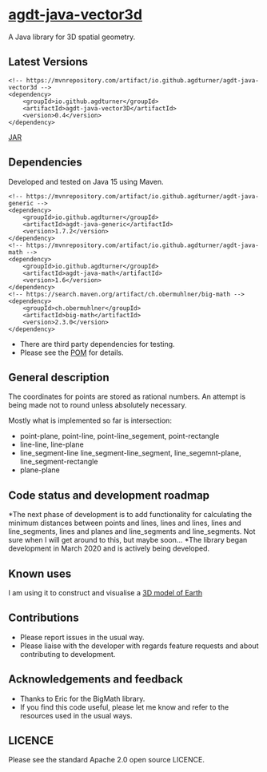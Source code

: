 # [agdt-java-vector3d](https://github.com/agdturner/agdt-java-vector3d)

A Java library for 3D spatial geometry.

## Latest Versions
```
<!-- https://mvnrepository.com/artifact/io.github.agdturner/agdt-java-vector3d -->
<dependency>
    <groupId>io.github.agdturner</groupId>
    <artifactId>agdt-java-vector3D</artifactId>
    <version>0.4</version>
</dependency>
```
[JAR](https://repo1.maven.org/maven2/io/github/agdturner/agdt-java-vector3d/0.4/agdt-java-generic-0.4.jar)

## Dependencies
Developed and tested on Java 15 using Maven.
```
<!-- https://mvnrepository.com/artifact/io.github.agdturner/agdt-java-generic -->
<dependency>
    <groupId>io.github.agdturner</groupId>
    <artifactId>agdt-java-generic</artifactId>
    <version>1.7.2</version>
</dependency>
<!-- https://mvnrepository.com/artifact/io.github.agdturner/agdt-java-math -->
<dependency>
    <groupId>io.github.agdturner</groupId>
    <artifactId>agdt-java-math</artifactId>
    <version>1.6</version>
</dependency>
<!-- https://search.maven.org/artifact/ch.obermuhlner/big-math -->
<dependency>
    <groupId>ch.obermuhlner</groupId>
    <artifactId>big-math</artifactId>
    <version>2.3.0</version>
</dependency>
```
- There are third party dependencies for testing.
- Please see the [POM](https://github.com/agdturner/agdt-java-vector3d/blob/master/pom.xml) for details.

## General description
The coordinates for points are stored as rational numbers. An attempt is being made not to round unless absolutely necessary.

Mostly what is implemented so far is intersection:
* point-plane, point-line, point-line_segement, point-rectangle
* line-line, line-plane
* line_segment-line line_segment-line_segment, line_segemnt-plane, line_segment-rectangle
* plane-plane

## Code status and development roadmap
*The next phase of development is to add functionality for calculating the minimum distances between points and lines, lines and lines, lines and line_segments, lines and planes and line_segments and line_segments. Not sure when I will get around to this, but maybe soon... 
*The library began development in March 2020 and is actively being developed. 

## Known uses
I am using it to construct and visualise a [3D model of Earth](https://github.com/agdturner/agdt-java-project-Earth)

## Contributions
- Please report issues in the usual way.
- Please liaise with the developer with regards feature requests and about contributing to development.

## Acknowledgements and feedback
* Thanks to Eric for the BigMath library.
* If you find this code useful, please let me know and refer to the resources used in the usual ways.

## LICENCE
Please see the standard Apache 2.0 open source LICENCE.
